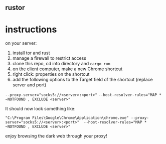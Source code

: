 ## rustor

# instructions

on your server:

1. install tor and rust
3. manage a firewall to restrict access
4. clone this repo, cd into directory and `cargo run`
5. on the client computer, make a new Chrome shortcut
6. right click: properties on the shortcut
7. add the following options to the Target field of the shortcut (replace server and port)

`--proxy-server="socks5://<server>:<port>"`
`--host-resolver-rules="MAP * ~NOTFOUND , EXCLUDE <server>"`

It should now look something like:

`"C:\Program Files\Google\Chrome\Application\chrome.exe" --proxy-server="socks5://<server>:<port>"  --host-resolver-rules="MAP * ~NOTFOUND , EXCLUDE <server>"`


enjoy browsing the dark web through your proxy!
